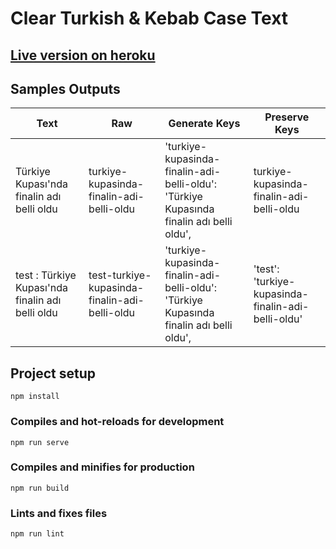 # Clear Turkish & Kebab Case Text

## [Live version on heroku](https://clear-turkish-kebab-case-text.herokuapp.com/)

## Samples Outputs

| Text | Raw | Generate Keys | Preserve Keys |
|---|---|---|---|
| Türkiye Kupası'nda finalin adı belli oldu | turkiye-kupasinda-finalin-adi-belli-oldu | 'turkiye-kupasinda-finalin-adi-belli-oldu': 'Türkiye Kupasında finalin adı belli oldu', | turkiye-kupasinda-finalin-adi-belli-oldu |
| test : Türkiye Kupası'nda finalin adı belli oldu  | test-turkiye-kupasinda-finalin-adi-belli-oldu | 'turkiye-kupasinda-finalin-adi-belli-oldu': 'Türkiye Kupasında finalin adı belli oldu', | 'test': 'turkiye-kupasinda-finalin-adi-belli-oldu' |


## Project setup

```
npm install
```

### Compiles and hot-reloads for development

```
npm run serve
```

### Compiles and minifies for production

```
npm run build
```

### Lints and fixes files

```
npm run lint
```
